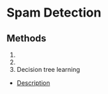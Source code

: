 # Spam Detection
## Methods
 1. 
 2.
 3. Decision tree learning
   - [Description](https://basegroup.ru/community/articles/description)
